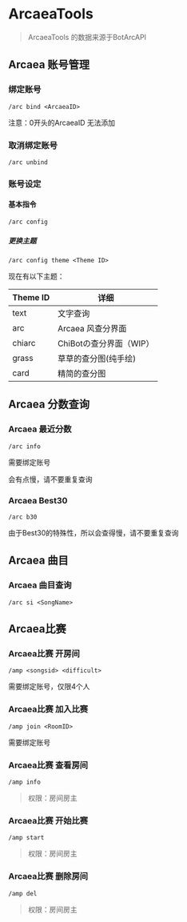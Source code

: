 # ArcaeaTools

> ArcaeaTools 的数据来源于BotArcAPI

## Arcaea 账号管理

### 绑定账号

```
/arc bind <ArcaeaID>
```

注意：0开头的ArcaeaID 无法添加

### 取消绑定账号

```
/arc unbind
```

### 账号设定

#### 基本指令

```
/arc config
```

##### 更换主题

```
/arc config theme <Theme ID>
```

现在有以下主题：

| Theme ID | 详细                    |
| -------- | ----------------------- |
| text     | 文字查询                |
| arc      | Arcaea 风查分界面       |
| chiarc   | ChiBotの查分界面（WIP） |
| grass    | 草草的查分图(纯手绘)    |
| card     | 精简的查分图            |

## Arcaea 分数查询

### Arcaea 最近分数

```
/arc info
```

需要绑定账号

会有点慢，请不要重复查询

### Arcaea Best30

```
/arc b30
```

由于Best30的特殊性，所以会查得慢，请不要重复查询

## Arcaea 曲目

### Arcaea 曲目查询

```
/arc si <SongName>
```

## Arcaea比赛

### Arcaea比赛 开房间

```
/amp <songsid> <difficult>
```

需要绑定账号，仅限4个人

### Arcaea比赛 加入比赛

```
/amp join <RoomID>
```

需要绑定账号

### Arcaea比赛 查看房间

```
/amp info
```

> 权限：房间房主

### Arcaea比赛 开始比赛

```
/amp start
```

> 权限：房间房主

### Arcaea比赛 删除房间

```
/amp del
```

> 权限：房间房主